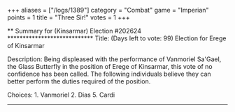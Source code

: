 +++
aliases = ["/logs/1389"]
category = "Combat"
game = "Imperian"
points = 1
title = "Three Sir!"
votes = 1
+++

** Summary for (Kinsarmar) Election #202624 ****************************
Title:                                       (Days left to vote: 99)
   Election for Erege of Kinsarmar

Description:
   Being displeased with the performance of Vanmoriel Sa'Gael, the
   Glass Butterfly in the position of Erege of Kinsarmar, this vote
   of no confidence has been called. The following individuals
   believe they can better perform the duties required of the
   position.

Choices:
     1.  Vanmoriel
     2.  Dias
     5.  Cardi
************************************************************************